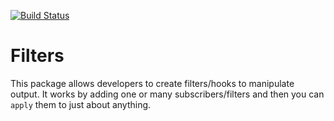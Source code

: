 [![Build Status](https://travis-ci.org/humweb/filters.png)](https://travis-ci.org/humweb/filters)


Filters
=======
This package allows developers to create filters/hooks to manipulate output.
It works by adding one or many subscribers/filters and then you can `apply` them to just about anything.

